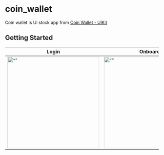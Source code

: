 # coin_wallet

Coin wallet is UI stock app from [Coin Wallet - UIKit](https://uikit.to/coin-wallet-figma-android-ui-kit/)

## Getting Started
| Login | Onboard |
|-------- | -----------|
| <img src="https://user-images.githubusercontent.com/31025016/223650762-f46a6d19-efbb-4291-b88f-5d3ccd52cc52.png" alt= “” width="300px"> | <img src="https://user-images.githubusercontent.com/31025016/223650780-4c4fb2b7-bb5d-45b1-ab16-412627db6157.png" alt= “” width="300px"> |
